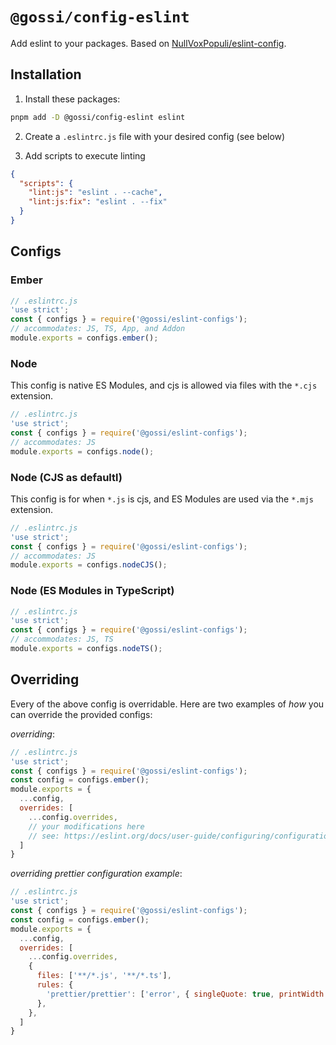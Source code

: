# `@gossi/config-eslint`

Add eslint to your packages. Based on [NullVoxPopuli/eslint-config](https://github.com/NullVoxPopuli/eslint-configs).

## Installation

1) Install these packages:

```sh
pnpm add -D @gossi/config-eslint eslint
```

2) Create a `.eslintrc.js` file with your desired config (see below)

3) Add scripts to execute linting

```json
{
  "scripts": {
    "lint:js": "eslint . --cache",
    "lint:js:fix": "eslint . --fix"
  }
}
```

## Configs

### Ember

```js
// .eslintrc.js
'use strict';
const { configs } = require('@gossi/eslint-configs');
// accommodates: JS, TS, App, and Addon
module.exports = configs.ember();
```

### Node

This config is native ES Modules, and cjs is allowed via files with the `*.cjs`
extension.

```js
// .eslintrc.js
'use strict';
const { configs } = require('@gossi/eslint-configs');
// accommodates: JS
module.exports = configs.node();
```

### Node (CJS as defaultl)

This config is for when `*.js` is cjs, and ES Modules are used via the `*.mjs`
extension.

```js
// .eslintrc.js
'use strict';
const { configs } = require('@gossi/eslint-configs');
// accommodates: JS
module.exports = configs.nodeCJS();
```

### Node (ES Modules in TypeScript)

```js
// .eslintrc.js
'use strict';
const { configs } = require('@gossi/eslint-configs');
// accommodates: JS, TS
module.exports = configs.nodeTS();
```

## Overriding

Every of the above config is overridable. Here are two examples of _how_ you can
override the provided configs:

_overriding_:

```js
// .eslintrc.js
'use strict';
const { configs } = require('@gossi/eslint-configs');
const config = configs.ember();
module.exports = {
  ...config,
  overrides: [
    ...config.overrides,
    // your modifications here
    // see: https://eslint.org/docs/user-guide/configuring/configuration-files#how-do-overrides-work
  ]
}
```

_overriding prettier configuration example_:

```js
// .eslintrc.js
'use strict';
const { configs } = require('@gossi/eslint-configs');
const config = configs.ember();
module.exports = {
  ...config,
  overrides: [
    ...config.overrides,
    {
      files: ['**/*.js', '**/*.ts'],
      rules: {
        'prettier/prettier': ['error', { singleQuote: true, printWidth: 120, trailingComma: 'none' }],
      },
    },
  ]
}
```

